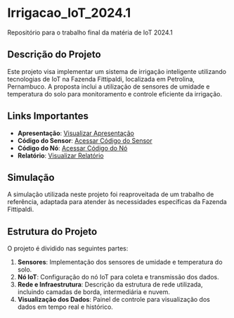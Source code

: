 # Irrigacao_IoT_2024.1
Repositório para o trabalho final da matéria de IoT 2024.1

## Descrição do Projeto
Este projeto visa implementar um sistema de irrigação inteligente utilizando tecnologias de IoT na Fazenda Fittipaldi, localizada em Petrolina, Pernambuco. A proposta inclui a utilização de sensores de umidade e temperatura do solo para monitoramento e controle eficiente da irrigação.

## Links Importantes
- **Apresentação**: [Visualizar Apresentação](https://drive.google.com/file/d/1MH5PPSzFCF-W0WzXZbT547MrWPnAaaAy/view?usp=sharing)
- **Código do Sensor**: [Acessar Código do Sensor](https://github.com/caioverissimoo/Irrigacao_IoT_2024.1/tree/main/lorawan_at_slave)
- **Código do Nó**: [Acessar Código do Nó](https://github.com/caioverissimoo/Irrigacao_IoT_2024.1/tree/main/lorawan_end_node)
- **Relatório**: [Visualizar Relatório](https://github.com/caioverissimoo/Irrigacao_IoT_2024.1/blob/main/relatorio.pdf)

## Simulação
A simulação utilizada neste projeto foi reaproveitada de um trabalho de referência, adaptada para atender às necessidades específicas da Fazenda Fittipaldi.

## Estrutura do Projeto
O projeto é dividido nas seguintes partes:
1. **Sensores**: Implementação dos sensores de umidade e temperatura do solo.
2. **Nó IoT**: Configuração do nó IoT para coleta e transmissão dos dados.
3. **Rede e Infraestrutura**: Descrição da estrutura de rede utilizada, incluindo camadas de borda, intermediária e nuvem.
4. **Visualização dos Dados**: Painel de controle para visualização dos dados em tempo real e histórico.
